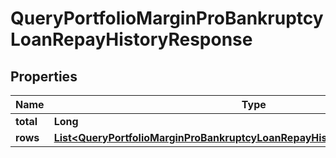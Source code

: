 

# QueryPortfolioMarginProBankruptcyLoanRepayHistoryResponse


## Properties

| Name | Type | Description | Notes |
|------------ | ------------- | ------------- | -------------|
|**total** | **Long** |  |  [optional] |
|**rows** | [**List&lt;QueryPortfolioMarginProBankruptcyLoanRepayHistoryResponseRowsInner&gt;**](QueryPortfolioMarginProBankruptcyLoanRepayHistoryResponseRowsInner.md) |  |  [optional] |



